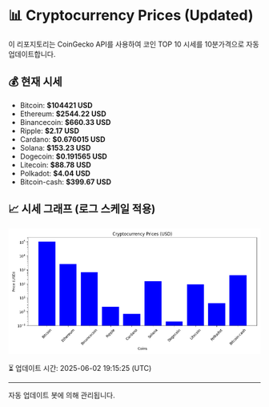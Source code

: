 
# 📊 Cryptocurrency Prices (Updated)

이 리포지토리는 CoinGecko API를 사용하여 코인 TOP 10 시세를 10분가격으로 자동 업데이트합니다.

## 💰 현재 시세
- Bitcoin: **$104421 USD**
- Ethereum: **$2544.22 USD**
- Binancecoin: **$660.33 USD**
- Ripple: **$2.17 USD**
- Cardano: **$0.676015 USD**
- Solana: **$153.23 USD**
- Dogecoin: **$0.191565 USD**
- Litecoin: **$88.78 USD**
- Polkadot: **$4.04 USD**
- Bitcoin-cash: **$399.67 USD**

## 📈 시세 그래프 (로그 스케일 적용)
![Crypto Prices](crypto_prices.png)

⏳ 업데이트 시간: 2025-06-02 19:15:25 (UTC)

---
자동 업데이트 봇에 의해 관리됩니다.
